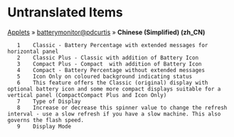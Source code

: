 # Untranslated Items
[Applets](../../../README.md) &#187; [batterymonitor@pdcurtis](../README.md) &#187; **Chinese (Simplified) (zh_CN)**

       1	Classic - Battery Percentage with extended messages for horizontal panel
       2	Classic Plus - Classic with addition of Battery Icon
       3	Compact Plus - Compact  with addition of Battery Icon
       4	Compact - Battery Percentage without extended messages
       5	Icon Only on coloured background indicating status
       6	This feature offers the Classic (original) display with optional battery icon and some more compact displays suitable for a vertical panel (CompactCompact Plus and Icon Only)
       7	Type of Display
       8	Increase or decrease this spinner value to change the refresh interval - use a slow refresh if you have a slow machine. This also governs the flash speed.
       9	Display Mode
